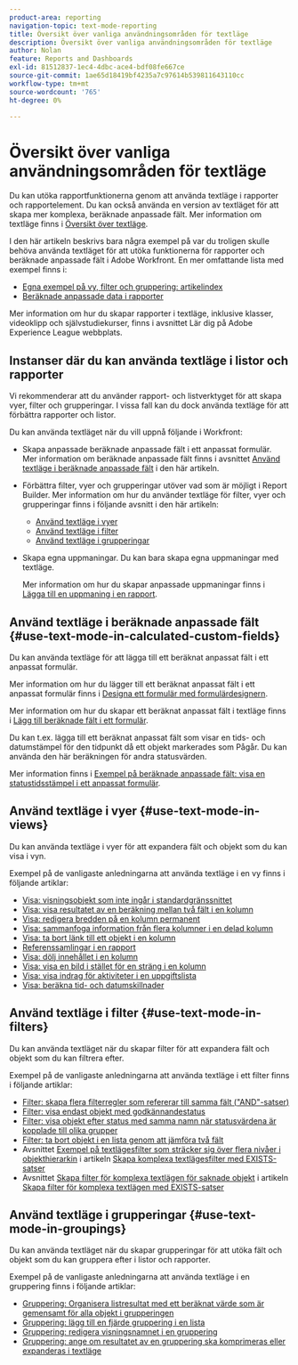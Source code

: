 ```yaml
---
product-area: reporting
navigation-topic: text-mode-reporting
title: Översikt över vanliga användningsområden för textläge
description: Översikt över vanliga användningsområden för textläge
author: Nolan
feature: Reports and Dashboards
exl-id: 81512837-1ec4-4dbc-ace4-bdf08fe667ce
source-git-commit: 1ae65d18419bf4235a7c97614b539811643110cc
workflow-type: tm+mt
source-wordcount: '765'
ht-degree: 0%

---
```


# Översikt över vanliga användningsområden för textläge

<!-- Audited: 1/2024 -->

<!--
<p data-mc-conditions="QuicksilverOrClassic.Draft mode">(NOTE: Alina: ***This is linked to Understanding Text Mode (article), and the TOC article for examples of various reporting elements)</p>
-->

Du kan utöka rapportfunktionerna genom att använda textläge i rapporter och rapportelement. Du kan också använda en version av textläget för att skapa mer komplexa, beräknade anpassade fält. Mer information om textläge finns i [Översikt över textläge](../../../reports-and-dashboards/reports/text-mode/understand-text-mode.md).

I den här artikeln beskrivs bara några exempel på var du troligen skulle behöva använda textläget för att utöka funktionerna för rapporter och beräknade anpassade fält i Adobe Workfront. En mer omfattande lista med exempel finns i:

* [Egna exempel på vy, filter och gruppering: artikelindex](../../../reports-and-dashboards/reports/custom-view-filter-grouping-samples/custom-view-filter-grouping-samples.md)
* [Beräknade anpassade data i rapporter](../../../reports-and-dashboards/reports/calc-cstm-data-reports/calculated-custom-data-reports.md)

Mer information om hur du skapar rapporter i textläge, inklusive klasser, videoklipp och självstudiekurser, finns i avsnittet Lär dig på Adobe Experience League webbplats.

<!--this link is outdated: 

For additional real-life text mode examples that other Workfront customers might have identified, visit the [Text Mode Reporting Discussions](https://one.workfront.com/s/topic/0TO0z000000cdHmGAI/text-mode-reporting?tabset-21363=3) tab in&nbsp; Adobe Workfront One or join the [Workfront Community](https://one.workfront.com/s/community) (requires logging in). &nbsp;

-->

## Instanser där du kan använda textläge i listor och rapporter

Vi rekommenderar att du använder rapport- och listverktyget för att skapa vyer, filter och grupperingar. I vissa fall kan du dock använda textläge för att förbättra rapporter och listor.

Du kan använda textläget när du vill uppnå följande i Workfront:

* Skapa anpassade beräknade anpassade fält i ett anpassat formulär.\
  Mer information om beräknade anpassade fält finns i avsnittet [Använd textläge i beräknade anpassade fält](#use-text-mode-in-calculated-custom-fields) i den här artikeln.
* Förbättra filter, vyer och grupperingar utöver vad som är möjligt i Report Builder. Mer information om hur du använder textläge för filter, vyer och grupperingar finns i följande avsnitt i den här artikeln:

   * [Använd textläge i vyer](#use-text-mode-in-views)
   * [Använd textläge i filter](#use-text-mode-in-filters)
   * [Använd textläge i grupperingar](#use-text-mode-in-groupings)

* Skapa egna uppmaningar. Du kan bara skapa egna uppmaningar med textläge.

  Mer information om hur du skapar anpassade uppmaningar finns i [Lägga till en uppmaning i en rapport](../../../reports-and-dashboards/reports/creating-and-managing-reports/add-prompt-report.md).

## Använd textläge i beräknade anpassade fält {#use-text-mode-in-calculated-custom-fields}

Du kan använda textläge för att lägga till ett beräknat anpassat fält i ett anpassat formulär.

Mer information om hur du lägger till ett beräknat anpassat fält i ett anpassat formulär finns i [Designa ett formulär med formulärdesignern](/help/quicksilver/administration-and-setup/customize-workfront/create-manage-custom-forms/form-designer/design-a-form/design-a-form.md).

Mer information om hur du skapar ett beräknat anpassat fält i textläge finns i [Lägg till beräknade fält i ett formulär](/help/quicksilver/administration-and-setup/customize-workfront/create-manage-custom-forms/form-designer/design-a-form/add-a-calculated-field.md).

Du kan t.ex. lägga till ett beräknat anpassat fält som visar en tids- och datumstämpel för den tidpunkt då ett objekt markerades som Pågår. Du kan använda den här beräkningen för andra statusvärden.

Mer information finns i [Exempel på beräknade anpassade fält: visa en statustidsstämpel i ett anpassat formulär](../../../reports-and-dashboards/reports/calc-cstm-data-reports/example-status-timestamp-in-calculated-field.md).

<!--
<ul data-mc-conditions="QuicksilverOrClassic.Draft mode">
<li><a href="#display-a-status-timestamp-in-a-custom-form" class="MCXref xref">Display a Status timestamp in a Custom Form</a> </li>
</ul>
-->

<!--
<div data-mc-conditions="QuicksilverOrClassic.Draft mode">
<p><strong>Display a Status timestamp in a Custom Form</strong></p> 
<p data-mc-conditions="QuicksilverOrClassic.Draft mode">(NOTE: This section used to be undrafted but replaced it with a standlone article. See new article: /Content/Reports and Dashboards/Reports/Calc Cstm Data-Reports/example-status-timestamp-in-calculated-field.htm)</p>
<p>The following calculated field displays the date when the specified object status was modified. </p>
<ol>
<li value="1">Navigate to a Custom form where you want to add the field.</li>
<li value="2">Click <strong>Calculated</strong> to add a calculated custom field to the form.<br></li>
<li value="3">Specify a <strong>Label</strong> for the Custom Field, for example: <i>Status Timestamp Custom Field</i>.</li>
<li value="4">(Optional) Click the <strong>Name</strong> field to update it. The Name of the field matches the Label you just entered by default. </li>
<li value="5">Click&nbsp;<strong>Done</strong>. </li>
<li value="6">Click <strong>Save+Close</strong>.</li>
<li value="7">Re-open the Custom Form, and click the new Status Timestamp Custom Field on the form.</li>
<li value="8"> In the <strong>Calculation</strong> field, specify the following calculation for your Custom Field:<br><pre>IF(Status='INP',IF(ISBLANK({DE:Status Timestamp Custom Field}),$$NOW,{DE:Status Timestamp Custom Field}),{DE:Status Timestamp Custom Field}) </pre>
<p data-mc-conditions="QuicksilverOrClassic.Draft mode">(NOTE:Alina: text should wrap here.)</p>
<note type="note">  You must always use the three letter key for the Status in this calculation.
<br>For more information about the keys for Statuses, see
<a href="../../../administration-and-setup/customize-workfront/creating-custom-status-and-priority-labels/create-or-edit-a-status.md" class="MCXref xref">Create or edit a status</a>.
</note></li>
<li value="9"> Click <strong>Save+Close</strong>.<br>You can then report on the Status Timestamp Custom Field, or use it in other calculations in reports or Custom Fields.<br> <note type="note">  If your status changes to INP, then another status, then back to INP, Workfront captures only the timestamp of the first change to INP.
</note><br></li>
</ol>
</div>
-->

## Använd textläge i vyer {#use-text-mode-in-views}

Du kan använda textläge i vyer för att expandera fält och objekt som du kan visa i vyn.

Exempel på de vanligaste anledningarna att använda textläge i en vy finns i följande artiklar:

* [Visa: visningsobjekt som inte ingår i standardgränssnittet](../../../reports-and-dashboards/reports/custom-view-filter-grouping-samples/view-display-objects-not-in-standard-interface.md)
* [Visa: visa resultatet av en beräkning mellan två fält i en kolumn](../../../reports-and-dashboards/reports/custom-view-filter-grouping-samples/view-calculation-between-two-fields.md)
* [Visa: redigera bredden på en kolumn permanent](../../../reports-and-dashboards/reports/custom-view-filter-grouping-samples/view-edit-column-width-permanently.md)
* [Visa: sammanfoga information från flera kolumner i en delad kolumn](../../../reports-and-dashboards/reports/custom-view-filter-grouping-samples/view-merge-columns.md)
* [Visa: ta bort länk till ett objekt i en kolumn](../../../reports-and-dashboards/reports/custom-view-filter-grouping-samples/view-remove-link-to-object.md)
* [Referenssamlingar i en rapport](../../../reports-and-dashboards/reports/text-mode/reference-collections-report.md)
* [Visa: dölj innehållet i en kolumn](../../../reports-and-dashboards/reports/custom-view-filter-grouping-samples/view-hide-column-content.md)
* [Visa: visa en bild i stället för en sträng i en kolumn](../../../reports-and-dashboards/reports/custom-view-filter-grouping-samples/view-display-image-in-view.md)
* [Visa: visa indrag för aktiviteter i en uppgiftslista](../../../reports-and-dashboards/reports/custom-view-filter-grouping-samples/view-display-task-identations.md)
* [Visa: beräkna tid- och datumskillnader](../../../reports-and-dashboards/reports/custom-view-filter-grouping-samples/view-calculate-time-and-date-differences.md)

<!--
<div data-mc-conditions="QuicksilverOrClassic.Draft mode">
<p>The most common reason for using text mode in a view are: </p>
<ul>
<li><a href="#display-objects-that-are-not-included-in-the-standard-interface" class="MCXref xref">Display objects that are not included in the standard interface</a> </li>
<li><a href="#make-a-calculation-between-two-fields-in-a-column" class="MCXref xref">Make a calculation between two fields in a column</a> </li>
<li><a href="#edit-the-width-of-a-column-permanently" class="MCXref xref">Edit the width of a column permanently</a> </li>
<li>
<div>
<h2>Access requirements</h2>
<p>You must have the following access to perform the steps in this article:</p>
<table style="table-layout:auto">
<col>
<col>
<tbody>
<tr>
<td role="rowheader">Adobe Workfront plan*</td>
<td> <p>Any</p> </td>
</tr>
<tr>
<td role="rowheader">Adobe Workfront license*</td>
<td> <p>Plan </p> </td>
</tr>
<tr>
<td role="rowheader">Access level configurations*</td>
<td> <p>Edit access to Filters, Views, Groupings</p> <p>Edit access to&nbsp;Reports,&nbsp;Dashboards,&nbsp;Calendars to create a view in a report</p> <note type="note">
If you still don't have access, ask your Workfront administrator if they set additional restrictions in your access level. For information on how a Workfront administrator can modify your access level, see
<a href="../../../administration-and-setup/add-users/configure-and-grant-access/create-modify-access-levels.md" class="MCXref xref">Create or modify custom access levels</a>.
</note> </td>
</tr>
<tr>
<td role="rowheader">Object permissions</td>
<td> <p>Manage permissions to a report to create or edit a view in a report</p> <p>Manage permissions to a view to edit it</p> <p>For information on requesting additional access, see <a href="../../../workfront-basics/grant-and-request-access-to-objects/request-access.md" class="MCXref xref">Request access to objects </a>.</p> </td>
</tr>
</tbody>
</table>
<p>*To find out what plan, license type, or access you have, contact your Workfront administrator.</p>
</div> </li>
<li><a href="#edit-the-width-of-a-column-permanently" class="MCXref xref">Edit the width of a column permanently</a> </li>
<li><a href="#merge-multiple-columns-into-a-single-column" class="MCXref xref">Merge multiple columns into a single column</a> </li>
<li><a href="#remove-a-link-to-an-object-from-the-view" class="MCXref xref">Remove a link to an object from the view</a> </li>
<li><a href="#display-a-collection-in-a-view" class="MCXref xref">Display a collection in a view</a> </li>
<li><a href="#hide-the-content-of-a-column-in-a-view" class="MCXref xref">Hide the content of a column in a view</a> </li>
<li><a href="#display-an-image-in-a-view" class="MCXref xref">Display an image in a view</a> </li>
<li><a href="#display-task-indentations-in-a-view" class="MCXref xref">Display task indentations in a view</a> </li>
<li><a href="#calculate-time-and-date-differences" class="MCXref xref">Calculate time and date differences</a> </li>
</ul>
</div>
-->

<!--
<div data-mc-conditions="QuicksilverOrClassic.Draft mode">
<p><strong>Display objects that are not included in the standard interface</strong></p>
<p data-mc-conditions="QuicksilverOrClassic.Draft mode">(NOTE: see new article: /Content/Reports and Dashboards/Reports/Custom View Filter Grouping Samples/view-display-objects-not-in-standard-interface.htm)</p>
<p>You can display objects in a view that are not included in the standard mode interface. Some objects can be included in a view only by referencing them via text mode.<br>You can know which fields can be included in a view in either of the following ways:</p>
<ul>
<li>Use the <a href="../../../wf-api/general/api-explorer.md" class="MCXref xref">API Explorer</a> to discover other objects that can be referenced via text mode.<br>Not all the fields documented in the API Explorer are valid fields for text mode. Some fields are only reportable through the API.</li>
<li>A column or field name is not available in the standard mode interface, but the column or field ID is. Most objects that have a column or field ID also have a corresponding column or field name. However, in some cases, only the ID is displayed in the standard mode Interface. You can use text mode to include the column or field name in a view by replacing the <strong>fieldnameID</strong> with the <strong>fieldname:name</strong>.<br>For example, in the standard mode interface, the <strong>Sponsor ID</strong> field is available for a project, but the <strong>Sponsor Name</strong> field is not. You can use text mode to display the <strong>Sponsor Name</strong>, if you switch the <strong>Sponsor ID</strong> column to text mode and replace the text in the column with:<br><pre>valuefield=project:sponsor:name<br>querysort=project:sponsor:name<br>valueformat=HTML<br>displayname=Project Sponsor Name<br>linkedname=project<br>namekey=view.relatedcolumn<br>namekeyargkey.0=project<br>namekeyargkey.1=sponsorID</pre></li>
</ul>
<p><strong>Make a calculation between two fields in a column</strong></p> 
<p data-mc-conditions="QuicksilverOrClassic.Draft mode">(NOTE: see new article: /Content/Reports and Dashboards/Reports/Custom View Filter Grouping Samples/column-calculation-between-two-fields.htm)</p>
<p>For example, if you want to find out the number of week days that elapsed between two dates, you can use text mode syntax and data expressions to calculate this difference.<br>For example, we want to calculate the week day difference between the Planned Completion Date and the Actual Completion Date of a task.<br>To do this, you can add a new column to a task view, and <strong>Switch to Text Mode</strong>. In the <strong>Click to edit text</strong> dialog box, paste the following text: </p>
<pre>displayname=Week Day Difference<br>textmode=true<br>valueexpression=WEEKDAYDIFF({plannedCompletionDate},{actualCompletionDate})<br>valueformat=HTML</pre>
<p>You can use any other two dates in this calculation (Actual Start, Actual Completion, Projected Start, Projected Completion, etc).<br>For more information about calculated data expressions, see <a href="../../../reports-and-dashboards/reports/calc-cstm-data-reports/calculated-data-expressions.md" class="MCXref xref">Overview of calculated data expressions</a>.</p>
<p><strong>Edit the width of a column permanently</strong></p> 
<p data-mc-conditions="QuicksilverOrClassic.Draft mode">(NOTE: see new article: /Content/Reports and Dashboards/Reports/Custom View Filter Grouping Samples/column-edit-column-width-permanently.htm) </p>
<p>You can permanently change the width of a column by using these lines in the text mode of the column:</p>
<pre>width=200<br>usewidths=true</pre>
<p>For the <strong>width</strong> line, specify any number (in pixels), according to how wide you want the column to display in the report.</p>
<p><strong>Merge multiple columns into a single column</strong></p> 
<p data-mc-conditions="QuicksilverOrClassic.Draft mode">(NOTE: see new article: /Content/Reports and Dashboards/Reports/Custom View Filter Grouping Samples/view--merge-columns.htm)</p>
<ul>
<li> <p><a href="#merge-data-from-two-columns-with-a-line-break" class="MCXref xref">Merge data from two columns with a line break </a> </p> </li>
<li> <p><a href="#merge-data-from-two-columns-with-no-line-break" class="MCXref xref">Merge data from two columns with no line break </a> </p> </li>
</ul>
<h4 id="merge-data-from-two-columns-with-a-line-break">Merge data from two columns with a line break </h4>
<p>Do the following to share the data from multiple columns to display it in one common column with a line break between the values from each column:</p>
<ol>
<li value="1"> <p>Add a third column between the two columns you want to merge. </p> </li>
<li value="2"> <p>Add the following code in the middle column: </p> <p><pre>value=<br></pre><pre>valueformat=HTML</pre><pre>width=1</pre><pre>sharecol=true</pre> </p> </li>
<li value="3"> <p>Add the following text to the first column:</p> <p><code>sharecol=true</code> </p> </li>
</ol>
</div>
-->

<!--
<div data-mc-conditions="QuicksilverOrClassic.Draft mode">
<h4 id="merge-data-from-two-columns-with-no-line-break">Merge data from two columns with no line break </h4>
<p>You can share the data from multiple separate columns to display it in one column with no breaks or spaces between the values from each column. </p>
<p>To do this:</p>
<ol>
<li value="1"> <p>Add the following text to the first column:</p> <p><code>sharecol=true</code> </p> </li>
</ol> <note type="note">  Consider the following when using shared columns:
<ul>
<li>The <code>valueformat=HTML</code> line is mandatory in a shared column. Otherwise, the columns contain no information (they will be blank) when the report is exported from Workfront.</li>
<li>Conditional formatting may not be supported in merged columns.</li>
<li>Columns with the <strong>viewalias</strong> attribute can limit the amount of columns that you can merge. To avoid these limits, avoid using the <strong>viewalias</strong> attribute. If you must include the <strong>viewalias</strong> attribute in a column, make sure that they are the last item listed in the column.</li>
</ul>
</note>
<p><strong>Remove a link to an object from the view</strong></p> 
<p data-mc-conditions="QuicksilverOrClassic.Draft mode">(NOTE: see this new article: /Content/Reports and Dashboards/Reports/Custom View Filter Grouping Samples/column-remove-link-to-object.htm)</p>
<p>Some objects that you display in a view are links to the Details page of the object, by default. For example, the column that displays the Name of a project is a link to the project; the column that displays the Name of a user is a link to the user profile page.</p>
<p>You can remove this link using text mode.<br>For example, to remove the link to a task in a project report, you may use the following text mode in a column:</p>
<pre>displayname=Task Name<br>linkedname=direct<br>namekey=name<br>querysort=name<br>textmode=true<br>valueexpression={name}<br>valueformat=Compound</pre> <note type="note">  You can use similar code for other objects, and just replace the
<strong>valuefield</strong> line of the code with
<strong>valueexpression</strong>. This removes the link from the view.
</note>
<p><strong>Display a collection in a view</strong></p> 
<p data-mc-conditions="QuicksilverOrClassic.Draft mode">(NOTE: this already has its own article, maybe just list the other article in the TOC of the example) </p>
<p>Display a collection in a report view. A collection is a list of objects that are linked to one other object.<br>For information about displaying a collection in a report view, see the "Reference collections in a View of a report" section in the article <a href="../../../reports-and-dashboards/reports/text-mode/reference-collections-report.md" class="MCXref xref">Reference collections in a report</a>.</p>
<p><strong>Hide the content of a column in a view</strong></p> 
<p data-mc-conditions="QuicksilverOrClassic.Draft mode">(NOTE: see new article: /Content/Reports and Dashboards/Reports/Custom View Filter Grouping Samples/column-hide-column-content.htm) </p>
<p>You can build a column in a view for purposes of sorting the view by a certain field, but you can use text mode to hide the information inside the column from displaying in the view. In this case, the object in the column helps sort the view, but the information of that object does not display in the view.</p>
<p>For example, to hide the Task Number column in a task report, replace the text in the Task Number column with the following:</p>
<pre><strong>displayname=</strong>linkedname=direct<br>querysort=taskNumber<br>sortOrder=1<br>sortType=asc<br>textmode=true<br><strong>value=</strong>valueformat=int<br><strong>width=0</strong></pre>
<p>The important changes in this code which make the column hidden are:</p>
<ul>
<li><code>displayname</code>: This line must be blank.</li>
<li><code>valuefield</code>: This has been replaced by <em>value</em>, and must be blank.</li>
<li><code>width</code>: Depending on the field, this must have a value of <i>0</i> or <i>1</i>.</li>
</ul> <note type="note">  
<ul>
<li>You can use hidden columns to sort by a certain object that you do not want to display in the view.<br>For example, you can sort by Task Number in a task view in the example provided above, and hide the Task Number information from the view.</li>
<li>When you hide a column, note that the information in the column is hidden, but the column still exists in the view.</li>
</ul>
</note>
</div>
-->

<!--
<div data-mc-conditions="QuicksilverOrClassic.Draft mode">
<p><strong>Display an image in a view</strong></p>
<p data-mc-conditions="QuicksilverOrClassic.Draft mode">(NOTE: see new article: /Content/Reports and Dashboards/Reports/Custom View Filter Grouping Samples/column-display-image-in-view.htm) </p>
<p>You can replace the name of an object in a view with an image.</p> <note type="note">  Images appear in their actual resolution so try to use small images. This example is for projects, but it applies to any object with a
<strong>URL</strong> field. You can add it to any column to replace the value of the column with an image.
</note>
<p>To replace the name of a project in a project view with an image:</p>
<ol>
<li value="1"> <p>Ensure that you have an image that is stored on a server accessible from Workfront.</p> <note type="tip">
Avoid using images that are uploaded to Workfront. Because images stored in Workfront are not publicly available and have an access key that expires after a period of time, these images stop displaying in the view over time.
</note> </li>
<li value="2">  Go to a project, click the <strong>More</strong> menu <img src="assets/more-icon-45x33.png" style="width: 45;height: 33;"> next to the name of the project, then click <strong>Edit</strong>.  </li>
<li value="3">In the <strong>URL</strong> field, add the link to the image.</li>
<li value="4">Navigate to a project view in a list or report and customize the view.</li>
<li value="5">Click the header of the column for the <strong>Project Name</strong>, then click <strong>Switch to Text Mode</strong>.</li>
<li value="6">Add the following code to the column to the existing code:<br><pre>displayname=Link Project<br>image.name=Link Project<br>image.valuefield=URL<br>link.linkproperty.0.name=projectID<br>link.linkproperty.0.value=ID<br>link.lookup=link.edit<br>link.page=/view<br>link.valuefield=objCode<br>link.valueformat=val<br>textmode=true<br>type=image<br>valueformat=</pre> The image you selected replaces the Project Name in the project view.</li>
<li value="7">Click <strong>Save View</strong>.</li>
</ol>
</div>
-->

<!--
<div data-mc-conditions="QuicksilverOrClassic.Draft mode">
<p><strong>Display task indentations in a view</strong></p>
<p data-mc-conditions="QuicksilverOrClassic.Draft mode">(NOTE:new article to replace this: /Content/Reports and Dashboards/Reports/Custom View Filter Grouping Samples/view-display-task-identations.htm) </p>
<p>Add this code to the Task Name column in a task view, to display the tasks indented according to the Work Breakdown Structure of the project:</p>
<pre>valueexpression=IF({indent}<1,{name},IF({indent}<2,CONCAT(' - ',{name}),IF({indent}<3,CONCAT(' - - ',{name}),IF({indent}<4,CONCAT(' - - - ',{name}),CONCAT(' - - - - ',{name}))))) </pre>
<p>This adds up to four dashes before the task name to indicate the position of the child task. </p>
<p><strong>Calculate time and date differences</strong></p>
<p data-mc-conditions="QuicksilverOrClassic.Draft mode">(NOTE: replace with this article: /Content/Reports and Dashboards/Reports/Custom View Filter Grouping Samples/view-calculate-time-and-date-differences.htm ----- add to the toc article--- hide this content in this article) </p>
<note type="important">  You cannot calculate the time and date difference in Workfront between two different objects of the same kind. For example, you cannot calculate the time and date difference between two dates on two different projects, tasks, or issues.
</note>
<p>You can only calculate the difference between the following:</p>
<ul>
<li><a href="#calculate-the-time-and-date-difference-between-two-date-fields-on-the-same-object" class="MCXref xref">Calculate the time and date difference between two date fields on the same object</a> </li>
<li><a href="#calculate-the-time-and-date-difference-between-the-field-on-an-object-and-another-field-on-the-parent-object" class="MCXref xref">Calculate the time and date difference between the field on an object and another field on the parent object</a> </li>
</ul>
<h4 id="calculate-the-time-and-date-difference-between-two-date-fields-on-the-same-object"><strong>Calculate the time and date difference between two date fields on the same object</strong> </h4>
<p>For example, to calculate the difference between the Planned Completion Date and the Actual Completion Date of a task add the following column to a task report:</p>
<pre>displayname=Planned-Actual Completion Date<br>linkedname=direct<br>querysort=plannedCompletionDate<br>textmode=true<br>valueexpression=ROUND(DATEDIFF({plannedCompletionDate},{actualCompletionDate}),2)<br>valueformat=HTML</pre>
<p>The result displays in days. The timestamp on the date field is also taken into account, and the number of days might be followed by decimals if the timestamps don't match.</p>
<h4 id="calculate-the-time-and-date-difference-between-the-field-on-an-object-and-another-field-on-the-parent-object"><strong>Calculate the time and date difference between the field on an object and another field on the parent object</strong> </h4>
<p>For a list of objects and their parents, see the "Understanding the Interdependency and Hierarchy of Objects" section in <a href="../../../workfront-basics/navigate-workfront/workfront-navigation/understand-objects.md" class="MCXref xref">Understand objects in Adobe Workfront</a>.<br>For example, you can calculate the difference between the Planned Completion Date of a task and the Planned Completion Date of its parent task, or of the project that the task is on.</p>
<ul>
<li>Add the following column to a task view or report to calculate the difference between the Planned Completion Date of the task and that of the parent task:<br><pre>valueexpression=ROUND(DATEDIFF({plannedCompletionDate},{parent}.{plannedCompletionDate}),2)<br>textmode=true<br>valueformat=HTML<br>displayname=Parent Planned Completion - Planned Completion</pre></li>
<li>Add the following column to a task view or report to calculate the difference between the Planned Completion Date of the task and that of the project:<br><pre>displayname=Project Planned Completion - Planned Completion<br>textmode=true<br>valueexpression=ROUND(DATEDIFF({plannedCompletionDate},{project}.{plannedCompletionDate}),2)<br>valueformat=HTML</pre></li>
</ul>
</div>
-->

## Använd textläge i filter {#use-text-mode-in-filters}

<!--
<p data-mc-conditions="QuicksilverOrClassic.Draft mode">(NOTE: replace all these links with the link to the actual articles; --- hide all the sections below)</p>
-->

Du kan använda textläget när du skapar filter för att expandera fält och objekt som du kan filtrera efter.

Exempel på de vanligaste anledningarna att använda textläge i ett filter finns i följande artiklar:

* [Filter: skapa flera filterregler som refererar till samma fält (&quot;AND&quot;-satser)](../../../reports-and-dashboards/reports/custom-view-filter-grouping-samples/filter-refrence-the-same-field-multiple-times.md)
* [Filter: visa endast objekt med godkännandestatus](../../../reports-and-dashboards/reports/custom-view-filter-grouping-samples/filter-for-items-in-approval-status.md)
* [Filter: visa objekt efter status med samma namn när statusvärdena är kopplade till olika grupper](../../../reports-and-dashboards/reports/custom-view-filter-grouping-samples/filter-same-name-statuses-from-different-groups.md)
* [Filter: ta bort objekt i en lista genom att jämföra två fält](../../../reports-and-dashboards/reports/custom-view-filter-grouping-samples/filter-items-by-comparing-two-fields.md)
* Avsnittet [Exempel på textlägesfilter som sträcker sig över flera nivåer i objekthierarkin](../../../reports-and-dashboards/reports/text-mode/create-complex-text-mode-filters-using-exists-statements.md#examples) i artikeln [Skapa komplexa textlägesfilter med EXISTS-satser](../../../reports-and-dashboards/reports/text-mode/create-complex-text-mode-filters-using-exists-statements.md)
* Avsnittet [Skapa filter för komplexa textlägen för saknade objekt](../../../reports-and-dashboards/reports/text-mode/create-complex-text-mode-filters-using-exists-statements.md#missing-object-filters) i artikeln [Skapa filter för komplexa textlägen med EXISTS-satser](../../../reports-and-dashboards/reports/text-mode/create-complex-text-mode-filters-using-exists-statements.md)

<!--
<div data-mc-conditions="QuicksilverOrClassic.Draft mode">
<p>The most common reasons for using text mode in a filter are:</p>
<p data-mc-conditions="QuicksilverOrClassic.Draft mode">(NOTE: previous content that was drafted when it was replaced by standalone articles linked above) </p>
<ul>
<li> <p><a href="#create-multiple-filter-rules-that-reference-the-same-field" class="MCXref xref">Create multiple Filter Rules that reference the same field</a> </p> </li>
<li> <p><a href="#filter-for-items-in-an-approval-status" class="MCXref xref">Filter for items in an approval status</a> </p> </li>
<li> <p><a href="#filter-for-items-by-same-name-statuses-when-the-statuses-are-associated-with-different-groups" class="MCXref xref">Filter for items by same-name statuses when the statuses are associated with different groups</a> </p> </li>
<li> <p><a href="#filter-items-by-comparing-two-fields" class="MCXref xref">Filter items by comparing two fields</a> </p> </li>
<li> <p><a href="#create-complex-text-mode-filters-that-span-multiple-levels-in-the-object-hierarchy">Creating Complex Text-Mode Filters that Span Multiple Levels in the Object Hierarchy</a> </p> </li>
<li> <p><a href="#create-complex-text-mode-filters-for-missing-objects">Creating Complex Text-Mode Filters for Missing Objects</a> </p> </li>
</ul>
<p><strong>Create multiple Filter Rules that reference the same field</strong></p>
<p data-mc-conditions="QuicksilverOrClassic.Draft mode">(NOTE: replace content with a link to here: /Content/Reports and Dashboards/Reports/Custom View Filter Grouping Samples/filter-refrence-the-same-field-multiple-times.htm) </p>
<p>In the standard mode interface, when attempting to create multiple filters that reference the same field (using the AND qualifier), one of the filters is deleted when you save the report and exit the report builder.<br>For example, Workfront does not allow you to save the following filter rules using the standard mode interface:<br>Task Name > Contains > Green<br>Task Name > Does Not Contain > Red<br>However, you can create these filters using text mode:</p>
<pre>name=green<br>name_Mod=cicontains<br>AND:1:name=red<br>AND:1:name_Mod=cinotcontains</pre>
<p><strong>Filter for items in an approval status</strong></p>
<p data-mc-conditions="QuicksilverOrClassic.Draft mode">(NOTE: replace this with a link to this: /Content/Reports and Dashboards/Reports/Custom View Filter Grouping Samples/filter-for-items-in-approval-status.htm--- hide the content from here) </p>
<p>To display only items in a certain status which is currently in Pending Approval:</p>
<ol>
<li value="1">Go to the filter you want to customize for a list of projects, for example.<br>This works the same for any other object with an approval status.</li>
<li value="2">Add a<strong>Filter Rule</strong> for the <strong>Status</strong> field of the object of your list.<br>For example, in a project report, add <strong>Status Equal Planning</strong>, if you want to display only projects which are in a status of <strong>Planning - Pending Approval</strong>.</li>
<li value="3">Click <strong>Switch to Text Mode</strong>.</li>
<li value="4">Modify the <em>status</em> line by adding a <strong>:A</strong> to the three letter key of the status:<br><pre>status=PLN:A<br>status_Mod=in</pre></li>
<li value="5">Click <strong>Save Filter</strong>.<br>You can use the same steps to filter for all statuses of all objects that could be associated with an approval process.</li>
</ol>
<p><strong>Filter for items by same-name statuses when the statuses are associated with different groups</strong></p> 
<p data-mc-conditions="QuicksilverOrClassic.Draft mode">(NOTE: link to this article: /Content/Reports and Dashboards/Reports/Custom View Filter Grouping Samples/filter-same-name-statuses-from-different-groups.htm) </p>
<p>You can have a task status assigned to Group A named <em>New Status</em> with the three-letter key <em>NST</em>. You may have another task status assigned to Group B also named <em>New Status</em> with the three-letter key <em>NES.</em> Although the names for the two statuses can be identical, the three letter code is always unique.<br>For more information about group statuses, see <a href="../../../administration-and-setup/manage-groups/manage-group-statuses/create-or-edit-a-group-status.md" class="MCXref xref">Create or edit a group status</a>.<br>To distinguish between the two statuses in our example you can modify the text mode of the filter applied to a task list to ensure items in both statuses are identified:</p>
<ol>
<li value="1">Go to the filter you want to customize for a list of tasks, for example.<br>This works the same for projects and issues, as well.</li>
<li value="2">Add a<strong>Filter Rule</strong> for the <strong>Status</strong> field of the object of your list.<br>For example, in a task report, add <strong>Status Equal New Status</strong>, if you want to display only tasks which are in a status of <strong>New Status</strong>.<br>Notice that you have only one option for a status named New Status.</li>
<li value="3">Click <strong>Switch to Text Mode</strong>.<br>The following code should display:<br><pre xml:space="preserve">status=NST<br>status_Mod=in </pre><note type="note">
Only one status displays here. The status line displays one of the three-letter keys for one of the statuses.
</note></li>
<li value="4">Add the following two lines of code to add the status that is missing from the filter:<br><pre>status=NST<br>status_Mod=in<br>OR:1:status=NES<br>OR:1:status_Mod=in</pre></li>
<li value="5">Click <strong>Save Filter</strong>.</li>
</ol>
<p><strong>Filter items by comparing two fields</strong></p>
<p data-mc-conditions="QuicksilverOrClassic.Draft mode">(NOTE: replace this and hide, the new article is: /Content/Reports and Dashboards/Reports/Custom View Filter Grouping Samples/filter-items-by-comparing-two-fields.htm)</p>
<p>For example, you can display only tasks where the Actual Completion Date of the task is greater than the Planned Completion Date:</p>
<ol>
<li value="1">Go to the filter you want to customize on a task list, for example.</li>
<li value="2">Click <strong>Add Filter Rule</strong> for the <strong>Actual Completion Date</strong> field.</li>
<li value="3">Click <strong>Switch to Text Mode</strong>.</li>
<li value="4">Replace the text with the following code:<br><pre>actualCompletionDate=FIELD:plannedCompletionDate<br>actualCompletionDate_Mod=gt</pre></li>
<li value="5">Click <strong>Save Filter</strong>.</li>
</ol>
<p><strong>Create complex Text Mode filters that span multiple levels in the object hierarchy</strong></p>
<p data-mc-conditions="QuicksilverOrClassic.Draft mode">(NOTE: Alina - links in this section and the following one are correct.)&nbsp;</p>
<p>Using EXISTS statements in the text mode interface, you can filter for objects that are removed from the filter object by more than two levels of hierarchy.</p>
<p>For information about filtering across multiple levels of object hierarchy, see the section <a href="../../../reports-and-dashboards/reports/text-mode/create-complex-text-mode-filters-using-exists-statements.md#examples" class="MCXref xref">Examples of text mode filters that span multiple levels in the object hierarchy</a> in the article <a href="../../../reports-and-dashboards/reports/text-mode/create-complex-text-mode-filters-using-exists-statements.md" class="MCXref xref">Create complex Text Mode filters using EXISTS statements</a>.</p>
<p><strong>Create complex Text Mode filters for missing objects</strong></p>
<p>Using EXISTS statements in the text mode interface, you can filter for objects that are missing. For example, you can display a list of users who did not log time in Workfront within a certain period of time or a list of custom fields that are not associated with any custom forms.</p>
<p>For information about filtering for missing objects, see the section <a href="../../../reports-and-dashboards/reports/text-mode/create-complex-text-mode-filters-using-exists-statements.md#missing-object-filters" class="MCXref xref">Create complex text mode filters for missing objects</a> in the article <a href="../../../reports-and-dashboards/reports/text-mode/create-complex-text-mode-filters-using-exists-statements.md" class="MCXref xref">Create complex Text Mode filters using EXISTS statements</a>.</p>
</div>
-->

## Använd textläge i grupperingar {#use-text-mode-in-groupings}

<!--
<p data-mc-conditions="QuicksilverOrClassic.Draft mode">(NOTE: replace all these links with the link to the actual articles; --- hide all the sections below)</p>
-->

Du kan använda textläget när du skapar grupperingar för att utöka fält och objekt som du kan gruppera efter i listor och rapporter.

Exempel på de vanligaste anledningarna att använda textläge i en gruppering finns i följande artiklar:

* [Gruppering: Organisera listresultat med ett beräknat värde som är gemensamt för alla objekt i grupperingen](../../../reports-and-dashboards/reports/custom-view-filter-grouping-samples/grouping-by-calculated-common-values.md)
* [Gruppering: lägg till en fjärde gruppering i en lista](../../../reports-and-dashboards/reports/custom-view-filter-grouping-samples/grouping-add-fourth-grouping.md)
* [Gruppering: redigera visningsnamnet i en gruppering](../../../reports-and-dashboards/reports/custom-view-filter-grouping-samples/grouping-rename-grouping.md)
* [Gruppering: ange om resultatet av en gruppering ska komprimeras eller expanderas i textläge](../../../reports-and-dashboards/reports/custom-view-filter-grouping-samples/grouping-collapsed-or-expanded-results.md)

<!--
<div data-mc-conditions="QuicksilverOrClassic.Draft mode">
<p>The most common reasons for using text mode in a grouping are:</p> 
<p data-mc-conditions="QuicksilverOrClassic.Draft mode">(NOTE: drafted this content when the standalone articles that replaced these sections were turned live) </p>
<ul>
<li><a href="#group-results-by-a-calculated-value-common-to-all-objects-in-the-grouping" class="MCXref xref">Group results by a calculated value common to all objects in the grouping</a> </li>
<li><a href="#add-a-fourth-grouping-in-a-standard-report" class="MCXref xref">Add a fourth grouping in a standard report</a> </li>
<li><a href="#rename-a-grouping" class="MCXref xref">Rename a Grouping</a> </li>
<li data-mc-conditions="QuicksilverOrClassic.Quicksilver"><a href="#indicate-whether-the-results-in-a-grouping-should-be-collapsed-or-expanded" class="MCXref xref">Indicate whether the results in a Grouping should be collapsed or expanded</a> </li>
</ul>
<p><strong>Group results by a calculated value common to all objects in the grouping</strong></p> 
<p data-mc-conditions="QuicksilverOrClassic.Draft mode">(NOTE: hide this and see this article instead: /Content/Reports and Dashboards/Reports/Custom View Filter Grouping Samples/grouping-by-calculated-common-values.htm) </p>
<p>For example, you might want to view your tasks grouped by Percent Complete in ranges of 0-25, 26-50, 51-75, 75-99, and 100. Doing so would require using text mode for your grouping.<br>The grouping that you want to use for this example is:</p> 
<p data-mc-conditions="QuicksilverOrClassic.Draft mode">(NOTE:&nbsp;Alina: this should wrap within the page margins)</p>
<pre>textmode=true<br>group.0.valueexpression=IF({percentComplete}>=0&&{percentComplete}<=25,'0-25%',IF({percentComplete}>25&&{percentComplete}<=50,'26-50%',IF({percentComplete}>50&&{percentComplete}<=75,'51-75%',IF({percentComplete}>75&&{percentComplete}<=100,'76-100%',''))))<br>group.0.linkedname=direct<br>group.0.valueformat=doubleAsString<br>group.0.namekey=percentComplete</pre>
<p><strong>Add a fourth grouping in a standard report</strong></p>
<p data-mc-conditions="QuicksilverOrClassic.Draft mode">(NOTE: hide and replace this with: /Content/Reports and Dashboards/Reports/Custom View Filter Grouping Samples/grouping-add-fourth-grouping.htm)&nbsp;</p>
<p>You can have four groupings in a matrix report. For more information about matrix reports, see <a href="../../../reports-and-dashboards/reports/creating-and-managing-reports/create-matrix-report.md" class="MCXref xref">Create a matrix report</a>.<br>You can only have three groupings in a standard report through the standard interface. To add a fourth grouping in a standard report, you must use text mode.<br><img src="assets/four-groupings-in-a-standard-report-350x59.png" alt="Four_groupings_in_a_standard_report.png" style="width: 350;height: 59;"><br>For example, you have a task report which is grouped by Project Name, Progress Status and Planned Completion Date. You want to add a fourth grouping, for Assigned To Name. You can do that, with the following code inside your grouping builder:</p>
<pre>group.0.linkedname=project<br>group.0.namekey=view.relatedcolumn<br>group.0.namekeyargkey.0=project<br>group.0.namekeyargkey.1=name<br>group.0.valuefield=project:name<br>group.0.valueformat=string<br>group.1.enumclass=com.attask.common.constants.ProgressStatusEnum<br>group.1.enumtype=TASK<br>group.1.linkedname=direct<br>group.1.namekey=progressStatus<br>group.1.type=enum<br>group.1.valuefield=progressStatus<br>group.1.valueformat=val<br>group.2.groupdatesby=WY<br>group.2.linkedname=direct<br>group.2.namekey=plannedCompletionDate<br>group.2.notime=false<br>group.2.valuefield=plannedCompletionDate<br>group.2.valueformat=atDateAsWeekString<br>group.3.valuefield=assignedTo:name<br>group.3.valueformat=HTML<br>textmode=true</pre>
<p><strong>Rename a Grouping</strong></p>
<p data-mc-conditions="QuicksilverOrClassic.Draft mode">(NOTE: hide here and this is the new article: /Content/Reports and Dashboards/Reports/Custom View Filter Grouping Samples/grouping-rename-grouping.htm) </p>
<p>You can rename groupings to something more familiar to your users. To do that, you can do one of the following in a grouping:</p>
<ol>
<li value="1">When customizing a grouping, click <strong>Switch to Text Mode</strong>.</li>
<li value="2">Remove all the lines in the text mode interface of the grouping that have the word "name" in them, then add the line: <pre>group.0.name=Your Value</pre> You can also leave the <code>group.0.name</code> line blank, in which case the grouping shows the name of the value you are grouping by.<br>Or</li>
<li value="3">Add the following line to the existing text mode code in a Grouping:<br><pre>group.0.displayname=Your Value</pre>
<p data-mc-conditions="QuicksilverOrClassic.Draft mode">(NOTE: Alina: maybe add a screen shot here?) </p>
</li>
</ol>
<div data-mc-conditions="QuicksilverOrClassic.Quicksilver">
<p><strong>Indicate whether the results in a Grouping should be collapsed or expanded</strong></p>
<p data-mc-conditions="QuicksilverOrClassic.Draft mode">(NOTE: hide this and its own article: /Content/Reports and Dashboards/Reports/Custom View Filter Grouping Samples/grouping-collapsed-or-expanded-results.htm) </p>
<p>You can indicate whether the results in a grouping should display collapsed or expanded in a list or report. The results in a grouping display expanded, by default. For information about creating a grouping, see <a href="../../../reports-and-dashboards/reports/reporting-elements/create-groupings.md" class="MCXref xref">Create groupings in Adobe Workfront</a>.</p>
<ol>
<li value="1">When customizing a grouping, click <strong>Switch to Text Mode</strong>.</li>
<li value="2"> <p>Add the code for your custom grouping, then add the following line for a first-level grouping:</p> <p><code>group.0.iscollapsed=true</code> to display the grouping collapsed</p> <p>Or</p> <p><code>group.0.iscollapsed=false</code> to display the grouping expanded.</p> </li>
<li value="3"> <p>Click <strong>Done</strong>, then <strong>Save Grouping</strong> when you modify the grouping in a list.</p> <p>Or </p> <p>Click <strong>Done</strong>, then <strong>Save + Close</strong> when you modify the grouping in a report.</p> </li>
</ol> <note type="tip">  
<ul>
<li>When you manually adjust groupings when viewing a list, Workfront remembers your manual preference until you log out. When you log back in, the list displays according to this setting.</li>
<li>The results of a grouping always display expanded after accessing them from a chart element.
<MadCap:conditionalText data-mc-conditions="QuicksilverOrClassic.Draft mode">
(NOTE: the tips repeat in the Create groupings to organize results article, Understanding text mode, Edit groupings to organize reports, Create a Custom Report)
</MadCap:conditionalText>
</li>
</ul>
</note>
</div>
</div>
-->

<!--
<div data-mc-conditions="QuicksilverOrClassic.Draft mode">
<h2>Examples of views, filters, and groupings built in text mode</h2>
<p>You can use the text mode of complex views, filters and groupings which have been built by Workfront.</p>
<p>For more examples of already built text mode views, groupings and filters, see <a href="../../../reports-and-dashboards/reports/custom-view-filter-grouping-samples/custom-view-filter-grouping-samples.md" class="MCXref xref">Custom View, Filter, and Grouping samples</a>.</p>
</div>
-->
